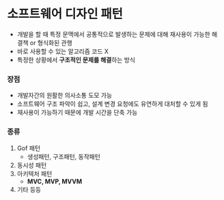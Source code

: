 # 소프트웨어 디자인 패턴

- 개발을 할 때 특정 문맥에서 공통적으로 발생하는 문제에 대해 재사용이 가능한 해결책 or 형식화된 관행
- 바로 사용할 수 있는 알고리즘 코드 X
- 특정한 상황에서 **구조적인 문제를 해결**하는 방식

### 장점

- 개발자간의 원활한 의사소통 도모 가능
- 소프트웨어 구조 파악이 쉽고, 설계 변경 요청에도 유연하게 대처할 수 있게 됨
- 재사용이 가능하기 때문에 개발 시간을 단축 가능

### 종류

1. Gof 패턴
   - 생성패턴, 구조패턴, 동작패턴
2. 동시성 패턴
3. 아키텍처 패턴
   - **MVC, MVP, MVVM**
4. 기타 등등





